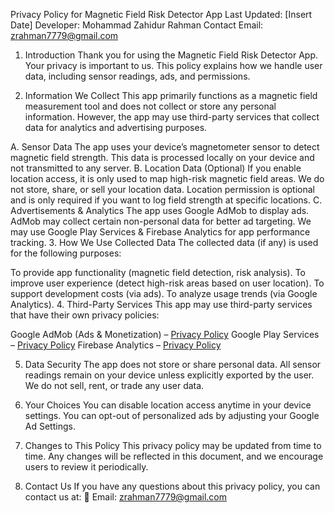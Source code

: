 Privacy Policy for Magnetic Field Risk Detector App
Last Updated: [Insert Date]
Developer: Mohammad Zahidur Rahman
Contact Email: zrahman7779@gmail.com

1. Introduction
Thank you for using the Magnetic Field Risk Detector App. Your privacy is important to us. This policy explains how we handle user data, including sensor readings, ads, and permissions.

2. Information We Collect
This app primarily functions as a magnetic field measurement tool and does not collect or store any personal information. However, the app may use third-party services that collect data for analytics and advertising purposes.

A. Sensor Data
The app uses your device’s magnetometer sensor to detect magnetic field strength.
This data is processed locally on your device and not transmitted to any server.
B. Location Data (Optional)
If you enable location access, it is only used to map high-risk magnetic field areas.
We do not store, share, or sell your location data.
Location permission is optional and is only required if you want to log field strength at specific locations.
C. Advertisements & Analytics
The app uses Google AdMob to display ads. AdMob may collect certain non-personal data for better ad targeting.
We may use Google Play Services & Firebase Analytics for app performance tracking.
3. How We Use Collected Data
The collected data (if any) is used for the following purposes:

To provide app functionality (magnetic field detection, risk analysis).
To improve user experience (detect high-risk areas based on user location).
To support development costs (via ads).
To analyze usage trends (via Google Analytics).
4. Third-Party Services
This app may use third-party services that have their own privacy policies:

Google AdMob (Ads & Monetization) – [Privacy Policy](https://policies.google.com/privacy)
Google Play Services – [Privacy Policy](https://policies.google.com/privacy)
Firebase Analytics – [Privacy Policy](https://firebase.google.com/support/privacy)

5. Data Security
The app does not store or share personal data.
All sensor readings remain on your device unless explicitly exported by the user.
We do not sell, rent, or trade any user data.
6. Your Choices
You can disable location access anytime in your device settings.
You can opt-out of personalized ads by adjusting your Google Ad Settings.
7. Changes to This Policy
This privacy policy may be updated from time to time. Any changes will be reflected in this document, and we encourage users to review it periodically.

8. Contact Us
If you have any questions about this privacy policy, you can contact us at:
📧 Email: zrahman7779@gmail.com

